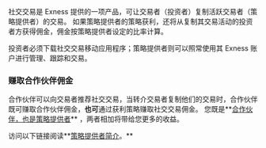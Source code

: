 
社交交易是 Exness 提供的一项产品，可让交易者（投资者）复制活跃交易者（策略提供者）的交易。 如果策略提供者的策略获利，还将从复制其交易活动的投资者方获得佣金，佣金按策略提供者设定的比率计算。

投资者必须下载社交交易移动应用程序；策略提供者则可以照常使用其 Exness 账户进行管理、跟踪和交易。

### 赚取合作伙伴佣金 ###

合作伙伴可以向交易者推荐社交交易，当转介交易者复制他们的交易时，合作伙伴既可赚取合作伙伴佣金，**也可**通过获利策略赚取社交交易佣金。 您既是**[合作伙伴，也是策略提供者](https://get.exnessaffiliates.help/hc/zh-cn/articles/360016269420)** ，两者相加将带给您更多的收益。

访问以下链接阅读**[策略提供者简介](https://social-trading.exness.help/hc/zh-cn/articles/360013057139)。**